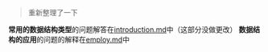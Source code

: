 >重新整理了一下

**常用的数据结构类型**的问题解答在[introduction.md](introduction.md)中（这部分没做更改）
**数据结构的应用**的问题的解释在[employ.md](employ.md)中
